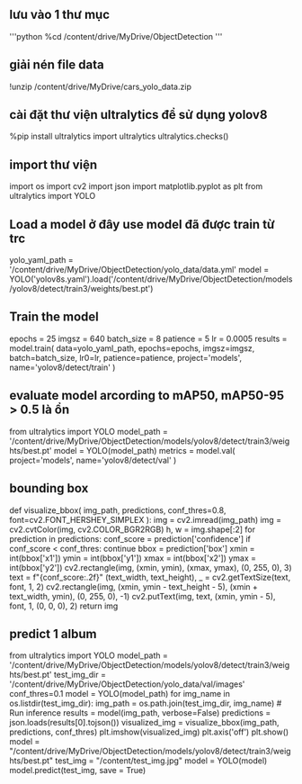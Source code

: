 
## lưu vào 1 thư mục 
'''python
%cd /content/drive/MyDrive/ObjectDetection
'''
## giải nén file data
!unzip /content/drive/MyDrive/cars_yolo_data.zip

## cài đặt thư viện ultralytics để sử dụng yolov8
%pip install ultralytics
import ultralytics
ultralytics.checks()

## import thư viện
import os
import cv2
import json
import matplotlib.pyplot as plt
from ultralytics import YOLO

## Load a model ở đây use model đã được train từ trc 
yolo_yaml_path = '/content/drive/MyDrive/ObjectDetection/yolo_data/data.yml'
model = YOLO('yolov8s.yaml').load('/content/drive/MyDrive/ObjectDetection/models/yolov8/detect/train3/weights/best.pt')

## Train the model
epochs = 25
imgsz = 640
batch_size = 8
patience = 5
lr = 0.0005
results = model.train(
    data=yolo_yaml_path,
    epochs=epochs,
    imgsz=imgsz,
    batch=batch_size,
    lr0=lr,
    patience=patience,
    project='models',
    name='yolov8/detect/train'
)



## evaluate model arcording to mAP50, mAP50-95 > 0.5 là ổn
from ultralytics import YOLO
model_path = '/content/drive/MyDrive/ObjectDetection/models/yolov8/detect/train3/weights/best.pt'
model = YOLO(model_path)
metrics = model.val(
    project='models',
    name='yolov8/detect/val'
)


## bounding box
def visualize_bbox(
    img_path, predictions,
    conf_thres=0.8,
    font=cv2.FONT_HERSHEY_SIMPLEX
):
    img = cv2.imread(img_path)
    img = cv2.cvtColor(img, cv2.COLOR_BGR2RGB)
    h, w = img.shape[:2]
    for prediction in predictions:
        conf_score = prediction['confidence']
        if conf_score < conf_thres:
            continue
        bbox = prediction['box']
        xmin = int(bbox['x1'])
        ymin = int(bbox['y1'])
        xmax = int(bbox['x2'])
        ymax = int(bbox['y2'])
        cv2.rectangle(img, (xmin, ymin), (xmax, ymax), (0, 255, 0), 3)
        text = f"{conf_score:.2f}"
        (text_width, text_height), _ = cv2.getTextSize(text, font, 1, 2)
        cv2.rectangle(img, (xmin, ymin - text_height - 5), (xmin + text_width, ymin), (0, 255, 0), -1)
        cv2.putText(img, text, (xmin, ymin - 5), font, 1, (0, 0, 0), 2)
    return img

## predict 1 album
from ultralytics import YOLO
model_path = '/content/drive/MyDrive/ObjectDetection/models/yolov8/detect/train3/weights/best.pt'
test_img_dir = '/content/drive/MyDrive/ObjectDetection/yolo_data/val/images'
conf_thres=0.1
model = YOLO(model_path)
for img_name in os.listdir(test_img_dir):
    img_path = os.path.join(test_img_dir, img_name)
    # Run inference
    results = model(img_path, verbose=False)
    predictions = json.loads(results[0].tojson())
    visualized_img = visualize_bbox(img_path, predictions, conf_thres)
    plt.imshow(visualized_img)
    plt.axis('off')
    plt.show()
model = "/content/drive/MyDrive/ObjectDetection/models/yolov8/detect/train3/weights/best.pt"
test_img = "/content/test_img.jpg"
model = YOLO(model)
model.predict(test_img, save = True)
